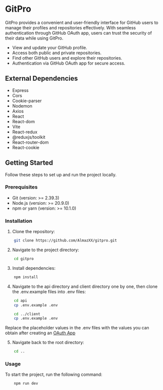 # GitPro

GitPro provides a convenient and user-friendly interface for GitHub users to manage their profiles and repositories effectively. With seamless authentication through GitHub OAuth app, users can trust the security of their data while using GitPro.

- View and update your GitHub profile.
- Access both public and private repositories.
- Find other GitHub users and explore their repositories.
- Authentication via GitHub OAuth app for secure access.

## External Dependencies

- Express
- Cors
- Cookie-parser
- Nodemon
- Axios
- React
- React-dom
- Vite
- React-redux
- @reduxjs/toolkit
- React-router-dom
- React-cookie

## Getting Started

Follow these steps to set up and run the project locally.

### Prerequisites

- Git (version: >= 2.39.3)
- Node.js (version: >= 20.9.0)
- npm or yarn (version: >= 10.1.0)

### Installation

1. Clone the repository:

```bash
    git clone https://github.com/AlmazXX/gitpro.git
```

2. Navigate to the project directory:

```bash
    cd gitpro
```

3. Install dependencies:

```bash
    npm install
```

4. Navigate to the api directory and client directory one by one, then clone the .env.example files into .env files:

```bash
    cd api
    cp .env.example .env
```

```bash
    cd ../client
    cp .env.example .env
```

Replace the placeholder values in the .env files with the values you can obtain after creating an [OAuth App](https://docs.github.com/en/apps/oauth-apps/building-oauth-apps/creating-an-oauth-app)

5. Navigate back to the root directory:

```bash
    cd ..
```

### Usage

To start the project, run the following command:

```bash
    npm run dev
```
